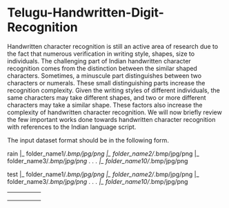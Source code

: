 # Telugu-Handwritten-Digit-Recognition

Handwritten character recognition is still an active area of research due to the fact that numerous verification in writing style, shapes, size to individuals. The challenging part of Indian handwritten character recognition comes from the distinction between the similar shaped characters. Sometimes, a minuscule part distinguishes between two characters or numerals. These small distinguishing parts increase the recognition complexity. Given the writing styles of different individuals, the same characters may take different shapes, and two or more different characters may take a similar shape. These factors also increase the complexity of handwritten character recognition. We will now briefly review the few important works done towards handwritten character recognition with references to the Indian language script. 


The input dataset format should be in the following form.

rain
  |_ folder_name1/*.bmp/jpg/png
  |_ folder_name2/*.bmp/jpg/png
  |_ folder_name3/*.bmp/jpg/png
        .
        .
        .
  |_ folder_name10/*.bmp/jpg/png
  
  
test
  |_ folder_name1/*.bmp/jpg/png
  |_ folder_name2/*.bmp/jpg/png
  |_ folder_name3/*.bmp/jpg/png
        .
        .
        .
  |_ folder_name10/*.bmp/jpg/png
  
  
  <p align="center">
  <table style="width:100%" table>
  <tr>
    <th><img images/src="num1.bmp" width="10" height="10"/></th>
    <th><img images/src="num1.bmp" width="10" height="10"/></th> 
    <th><img images/src="num1.bmp" width="10" height="10"/></th>
  </tr>
</table>
</p>
  
